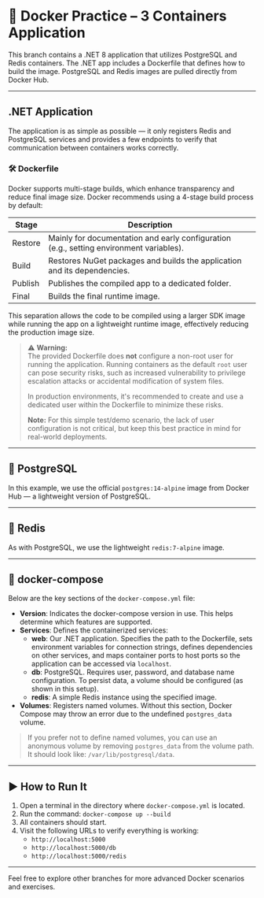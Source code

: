 # 🐳 Docker Practice –  3 Containers Application

This branch contains a .NET 8 application that utilizes PostgreSQL and Redis containers. The .NET app includes a Dockerfile that defines how to build the image. PostgreSQL and Redis images are pulled directly from Docker Hub.

---

## .NET Application

The application is as simple as possible — it only registers Redis and PostgreSQL services and provides a few endpoints to verify that communication between containers works correctly.

### 🛠️ Dockerfile

Docker supports multi-stage builds, which enhance transparency and reduce final image size. Docker recommends using a 4-stage build process by default:

| Stage   | Description                                                                 |
|---------|-----------------------------------------------------------------------------|
| Restore | Mainly for documentation and early configuration (e.g., setting environment variables). |
| Build   | Restores NuGet packages and builds the application and its dependencies.    |
| Publish | Publishes the compiled app to a dedicated folder.                          |
| Final   | Builds the final runtime image.                                             |

This separation allows the code to be compiled using a larger SDK image while running the app on a lightweight runtime image, effectively reducing the production image size.

> ⚠️ **Warning:**  
> The provided Dockerfile does **not** configure a non-root user for running the application. Running containers as the default `root` user can pose security risks, such as increased vulnerability to privilege escalation attacks or accidental modification of system files.  
> 
> In production environments, it's recommended to create and use a dedicated user within the Dockerfile to minimize these risks.  
> 
> **Note:** For this simple test/demo scenario, the lack of user configuration is not critical, but keep this best practice in mind for real-world deployments.

---

## 🐘 PostgreSQL

In this example, we use the official `postgres:14-alpine` image from Docker Hub — a lightweight version of PostgreSQL.

---

## 🧠 Redis

As with PostgreSQL, we use the lightweight `redis:7-alpine` image.

---

## 📄 docker-compose

Below are the key sections of the `docker-compose.yml` file:

- **Version**: Indicates the docker-compose version in use. This helps determine which features are supported.
- **Services**: Defines the containerized services:
  - **web**: Our .NET application. Specifies the path to the Dockerfile, sets environment variables for connection strings, defines dependencies on other services, and maps container ports to host ports so the application can be accessed via `localhost`.
  - **db**: PostgreSQL. Requires user, password, and database name configuration. To persist data, a volume should be configured (as shown in this setup).
  - **redis**: A simple Redis instance using the specified image.
- **Volumes**: Registers named volumes. Without this section, Docker Compose may throw an error due to the undefined `postgres_data` volume.  
  
> If you prefer not to define named volumes, you can use an anonymous volume by removing `postgres_data` from the volume path. It should look like: `/var/lib/postgresql/data`.

---

## ▶️ How to Run It

1. Open a terminal in the directory where `docker-compose.yml` is located.
2. Run the command: `docker-compose up --build`
3. All containers should start.
4. Visit the following URLs to verify everything is working:
   - `http://localhost:5000`
   - `http://localhost:5000/db`
   - `http://localhost:5000/redis`

---

Feel free to explore other branches for more advanced Docker scenarios and exercises.
